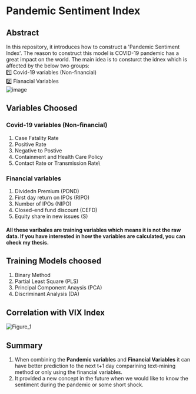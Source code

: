 # Pandemic Sentiment Index
## Abstract
In this repository, it introduces how to construct a 'Pandemic Sentiment Index'. The reason to construct this model is COVID-19 pandemic has a great impact on the world. 
The main idea is to consturct the idnex which is affected by the below two groups:\
1️⃣ Covid-19 variables (Non-financial)\
2️⃣ Fianacial Variables\
![image](https://github.com/dsChenWu/Pandemic-Sentiment-Index/assets/115355972/034b496e-9671-4213-afea-2da44dbf97d5)

## Variables Choosed
### Covid-19 variables (Non-financial)
1. Case Fatality Rate 
2. Positive Rate
3. Negative to Postive
4. Containment and Health Care Policy
5. Contact Rate or Transmission Rate\
### Financial variables
1. Dividedn Premium (PDND)
2. First day return on IPOs (RIPO)
3. Number of IPOs (NIPO)
4. Closed-end fund discount (CEFD)
5. Equity share in new issues (S)
#### All these varibales are training variables which means it is not the raw data. If you have interested in how the variables are calculated, you can check my thesis.

## Training Models choosed
1. Binary Method
2. Partial Least Square (PLS)
3. Principal Component Anaysis (PCA)
4. Discriminant Analysis (DA)

## Correlation with VIX Index

![Figure_1](https://github.com/dsChenWu/Pandemic-Sentiment-Index/assets/115355972/c6a3c510-8879-40a3-8846-ad4b7ddaefda)


## Summary
1. When combining the **Pandemic variables** and **Financial Variables** it can have better prediction to the next t+1 day comparining text-mining method or only using the financial variables.
2. It provided a new concept in the future when we would like to know the sentiment during the pandemic or some short shock.
